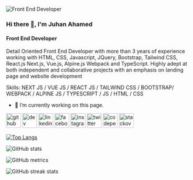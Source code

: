 ![Front End Developer](https://media.licdn.com/dms/image/v2/D5616AQFnbEL9k4_YFg/profile-displaybackgroundimage-shrink_350_1400/profile-displaybackgroundimage-shrink_350_1400/0/1670503190620?e=1738195200&v=beta&t=80obLpiXkfxuKvxyznwwaG2bq5GMlU7q1xFd6qfUau0)

### Hi there 👋, I'm Juhan Ahamed
#### Front End Developer

Detail Oriented Front End Developer with more than 3 years of experience working with HTML, CSS, Javascript, JQuery, Bootstrap, Tailwind CSS, React.js Next.js, Vue.js, Alpine.js Webpack and TypeScript. Highly adept at both independent and collaborative projects with an emphasis on landing page and website development 

Skills: NEXT JS / VUE JS / REACT JS /  TAILWIND CSS / BOOTSTRAP/ WEBPACK / ALPINE JS / TYPESCRIPT / JS / HTML / CSS

- 🔭 I’m currently working on this page. 


[<img src='https://cdn.jsdelivr.net/npm/simple-icons@3.0.1/icons/github.svg' alt='github' height='40'>](https://github.com/Juhan-Ahamed)  [<img src='https://cdn.jsdelivr.net/npm/simple-icons@3.0.1/icons/dev-dot-to.svg' alt='dev' height='40'>](https://dev.to/juhanahamed)  [<img src='https://cdn.jsdelivr.net/npm/simple-icons@3.0.1/icons/linkedin.svg' alt='linkedin' height='40'>](https://www.linkedin.com/in/juhan-ahamed/)  [<img src='https://cdn.jsdelivr.net/npm/simple-icons@3.0.1/icons/facebook.svg' alt='facebook' height='40'>](https://www.facebook.com/MdJuhanAhamedFrontEndDeveloper)  [<img src='https://cdn.jsdelivr.net/npm/simple-icons@3.0.1/icons/instagram.svg' alt='instagram' height='40'>](https://www.instagram.com/_juhan_ahamed/)  [<img src='https://cdn.jsdelivr.net/npm/simple-icons@3.0.1/icons/twitter.svg' alt='twitter' height='40'>](https://twitter.com/Juhan_ahamed)  [<img src='https://cdn.jsdelivr.net/npm/simple-icons@3.0.1/icons/codepen.svg' alt='codepen' height='40'>](https://codepen.io/Juhan-ahamed)  [<img src='https://cdn.jsdelivr.net/npm/simple-icons@3.0.1/icons/stackoverflow.svg' alt='stackoverflow' height='40'>](https://stackoverflow.com/users/juhan-ahamed)  

[![Top Langs](https://github-readme-stats.vercel.app/api/top-langs/?username=Juhan-Ahamed)](https://github.com/anuraghazra/github-readme-stats)

![GitHub stats](https://github-readme-stats.vercel.app/api?username=Juhan-Ahamed&show_icons=true&count_private=true)  

![GitHub metrics](https://metrics.lecoq.io/Juhan-Ahamed)  

![GitHub streak stats](https://streak-stats.demolab.com/?user=Juhan-Ahamed)  

